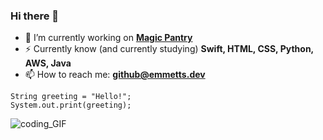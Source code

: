 ### Hi there 👋

<!--
**RealEmmettS/RealEmmettS** is a ✨ _special_ ✨ repository because its `README.md` (this file) appears on your GitHub profile.

Here are some ideas to get you started:

- 🔭 I’m currently working on ...
- 🌱 I’m currently learning ...
- 👯 I’m looking to collaborate on ...
- 🤔 I’m looking for help with ...
- 💬 Ask me about ...
- 📫 How to reach me: ...
- 😄 Pronouns: ...
- ⚡ Fun fact: ...
-->

- 🔭 I’m currently working on [**Magic Pantry**](https://emmetts.us/MagicPantry)
- ⚡ Currently know (and currently studying) **Swift, HTML, CSS, Python, AWS, Java**
- 📫 How to reach me: [**github@emmetts.dev**](mailto:github@emmetts.dev)

```
String greeting = "Hello!";    
System.out.print(greeting);
```


![coding_GIF](https://media2.giphy.com/media/xT9IgzoKnwFNmISR8I/giphy.gif?cid=ecf05e470i2h1c0fbgpxqpxq2z2jn20c63fo4u8ib8ead9jq&rid=giphy.gif)
